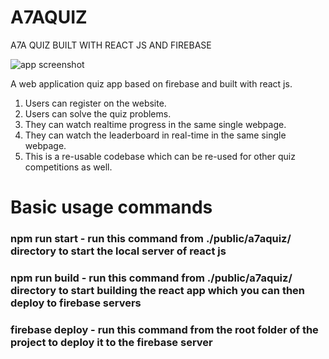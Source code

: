 # A7AQUIZ
A7A QUIZ BUILT WITH REACT JS AND FIREBASE

![app screenshot](https://firebasestorage.googleapis.com/v0/b/a7aquiz.appspot.com/o/Screenshot_38.png?alt=media&token=d98ddf04-9f99-4dd2-b45d-b5505689023d)


A web application quiz app based on firebase and built with react js.
1. Users can register on the website.
2. Users can solve the quiz problems.
3. They can watch realtime progress in the same single webpage.
4. They can watch the leaderboard in real-time in the same single webpage.
5. This is a re-usable codebase which can be re-used for other quiz competitions as well.


# Basic usage commands

### npm run start - run this command from ./public/a7aquiz/ directory to start the local server of react js

### npm run build - run this command from ./public/a7aquiz/ directory to start building the react app which you can then deploy to firebase servers

### firebase deploy - run this command from the root folder of the project to deploy it to the firebase server
